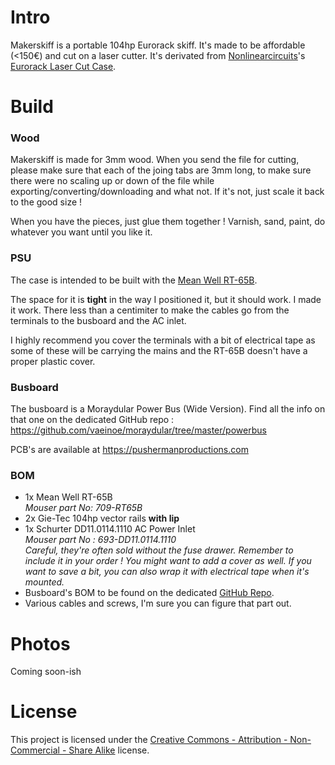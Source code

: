 # Intro

Makerskiff is a portable 104hp Eurorack skiff. It's made to be affordable (<150€) and cut on a laser cutter.
It's derivated from <a href="http://nonlinearcircuits.com">Nonlinearcircuits</a>'s <a href="https://www.thingiverse.com/thing:1206319">Eurorack Laser Cut Case</a>.

# Build

### Wood

Makerskiff is made for 3mm wood. When you send the file for cutting, please make sure that each of the joing tabs are 3mm long, to make sure there were no scaling up or down of the file while exporting/converting/downloading and what not. If it's not, just scale it back to the good size !

When you have the pieces, just glue them together ! Varnish, sand, paint, do whatever you want until you like it.

### PSU

The case is intended to be built with the <a href="https://www.meanwell-web.com/content/files/pdfs/productPdfs/MW/Rt-65/RT-65-spec.pdf">Mean Well RT-65B</a>.

The space for it is <strong>tight</strong> in the way I positioned it, but it should work. I made it work. There less than a centimiter to make the cables go from the terminals to the busboard and the AC inlet.

I highly recommend you cover the terminals with a bit of electrical tape as some of these will be carrying the mains and the RT-65B doesn't have a proper plastic cover.

### Busboard

The busboard is a Moraydular Power Bus (Wide Version). Find all the info on that one on the dedicated GitHub repo : https://github.com/vaeinoe/moraydular/tree/master/powerbus

PCB's are available at https://pushermanproductions.com 

### BOM

* 1x Mean Well RT-65B
<br><i>Mouser part No: 709-RT65B</i>
* 2x Gie-Tec 104hp vector rails <strong>with lip</strong>
* 1x Schurter DD11.0114.1110 AC Power Inlet
<br><i>Mouser part No : 693-DD11.0114.1110</i>
<br><i>Careful, they're often sold without the fuse drawer. Remember to include it in your order ! You might want to add a cover as well. If you want to save a bit, you can also wrap it with electrical tape when it's mounted.</i>
* Busboard's BOM to be found on the dedicated <a href="https://github.com/vaeinoe/moraydular/tree/master/powerbus">GitHub Repo</a>.
* Various cables and screws, I'm sure you can figure that part out.

# Photos

Coming soon-ish

# License
This project is licensed under the <a href="https://creativecommons.org/licenses/by-nc-sa/3.0/" target="_blank">Creative Commons - Attribution - Non-Commercial - Share Alike</a> license.
